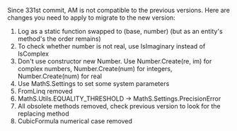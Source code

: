 Since 331st commit, AM is not compatible to the previous versions. Here are changes you need to apply to migrate to the new version:

1. Log as a static function swapped to (base, number) (but as an entity's method's the order remains)
2. To check whether number is not real, use IsImaginary instead of IsComplex
3. Don't use constructor new Number. Use Number.Create(re, im) for complex numbers, Number.Create(num) for integers, Number.Create(num) for real
4. Use MathS.Settings to set some system parameters
5. FromLinq removed
6. MathS.Utils.EQUALITY_THRESHOLD -> MathS.Settings.PrecisionError
7. All obsolete methods removed, check previous version to look for the replacing method
8. CubicFormula numerical case removed